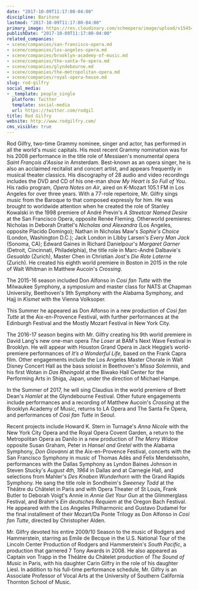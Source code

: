```yaml
---
date: "2017-10-09T11:17:00-04:00"
discipline: Baritone
lastmod: "2017-10-09T11:17:00-04:00"
primary_image: https://res.cloudinary.com/schmopera/image/upload/v1545409169/media/webhook-uploads/1507561877918/2017-10-09---rg1hr.jpg.jpg
publishDate: "2017-10-09T11:17:00-04:00"
related_companies:
- scene/companies/san-francisco-opera.md
- scene/companies/los-angeles-opera.md
- scene/companies/brooklyn-academy-of-music.md
- scene/companies/the-santa-fe-opera.md
- scene/companies/glyndebourne.md
- scene/companies/the-metropolitan-opera.md
- scene/companies/royal-opera-house.md
slug: rod-gilfry
social_media:
- _template: people_single
  platform: Twitter
  template: social-media
  url: https://twitter.com/rodgil
title: Rod Gilfry
website: http://www.rodgilfry.com/
cms_visible: true
---
```


Rod Gilfry, two-time Grammy nominee, singer and actor, has performed in all the world's music capitals. His most recent Grammy nomination was for his 2008 performance in the title role of Messiaen's monumental opera *Saint François d'Assise* in Amsterdam. Best-known as an opera singer, he is also an acclaimed recitalist and concert artist, and appears frequently in musical theater classics. His discography of 28 audio and video recordings includes the DVD and CD of his one-man show *My Heart is So Full of You*. His radio program, *Opera Notes on Air*, aired on K-Mozart 105.1 FM in Los Angeles for over three years. With a 77-role repertoire, Mr. Gilfry sings music from the Baroque to that composed expressly for him. He was brought to worldwide attention when he created the role of Stanley Kowalski in the 1998 premiere of André Previn's *A Streetcar Named Desire* at the San Francisco Opera, opposite Renée Fleming. Otherworld premieres: Nicholas in Deborah Drattel's *Nicholas and Alexandra* (Los Angeles, opposite Placido Domingo); Nathan in Nicholas Maw's *Sophie's Choice* (London, Washington D.C.); Jack London in Libby Larsen's *Every Man Jack* (Sonoma, CA); Edward Gaines in Richard Danielpour's *Margaret Garner* (Detroit, Cincinnati, Philadelphia), the title role in Marc-André Dalbavie's *Gesualdo* (Zurich), Master Chen in Christian Jost's *Die Rote Laterne* (Zurich). He created his eighth world premiere in Boston in 2015 in the role of Walt Whitman in Matthew Aucoin's *Crossing*. 

The 2015-16 season included Don Alfonso in *Cosi fan Tutte* with the Milwaukee Symphony, a symposium and master class for NATS at Chapman University, Beethoven's 9th Symphony with the Alabama Symphony, and Hajj in *Kismet* with the Vienna Volksoper. 

This Summer he appeared as Don Alfonso in a new production of *Così fan Tutte* at the Aix-en-Provence Festival, with further performances at the Edinburgh Festival and the Mostly Mozart Festival in New York City.  

The 2016-17 season begins with Mr. Gilfry creating his 9th world premiere in David Lang's new one-man opera *The Loser* at BAM's Next Wave Festival in Brooklyn. He will appear with Houston Grand Opera in Jack Heggie’s world-premiere performances of *It’s a Wonderful Life*, based on the Frank Capra film. Other engagements include the Los Angeles Master Chorale in Walt Disney Concert Hall as the bass soloist in Beethoven's *Missa Solemnis*, and his first Wotan in *Das Rheingold* at the Biwako Hall Center for the Performing Arts in Shiga, Japan, under the direction of Michael Hampe.  

In the Summer of 2017, he will sing Claudius in the world premiere of Brett Dean's *Hamlet* at the Glyndebourne Festival. Other future engagements include performances and a recording of Matthew Aucoin's *Crossing* at the Brooklyn Academy of Music, returns to LA Opera and The Santa Fe Opera, and performances of *Così fan Tutte* in Seoul.  

Recent projects include Howard K. Stern in Turnage's *Anna Nicole* with the New York City Opera and the Royal Opera Covent Garden, a return to the Metropolitan Opera as Danilo in a new production of *The Merry Widow* opposite Susan Graham, Peter in *Hansel and Gretel* with the Alabama Symphony, *Don Giovanni* at the Aix-en-Provence Festival, concerts with the San Francisco Symphony in music of Thomas Adès and Felix Mendelssohn, performances with the Dallas Symphony as Lyndon Baines Johnson in Steven Stucky's *August 4th, 1964* in Dallas and at Carnegie Hall, and selections from Mahler's *Des Knaben Wunderhorn* with the Grand Rapids Symphony. He sang the title role in Sondheim's *Sweeney Todd* at the Théâtre du Châtelet in Paris and with Opera Theater of St Louis, Frank Butler to Deborah Voigt's Annie in *Annie Get Your Gun* at the Glimmerglass Festival, and Brahm's *Ein deutsches Requiem* at the Oregon Bach Festival. He appeared with the Los Angeles Philharmonic and Gustavo Dudamel for the final installment of their Mozart/Da Ponte Trilogy as Don Alfonso in *Così fan Tutte*, directed by Christopher Alden.

Mr. Gilfry devoted his entire 2009/10 Season to the music of Rodgers and Hammerstein, starring as Emile de Becque in the U.S. National Tour of the Lincoln Center Production of Rodgers and Hammerstein's *South Pacific*, a production that garnered 7 Tony Awards in 2008. He also appeared as Captain von Trapp in the Théâtre du Châtelet production of *The Sound of Music* in Paris, with his daughter Carin Gilfry in the role of his daughter Liesl.  In addition to his full-time performance schedule, Mr. Gilfry is an Associate Professor of Vocal Arts at the University of Southern California Thornton School of Music.
